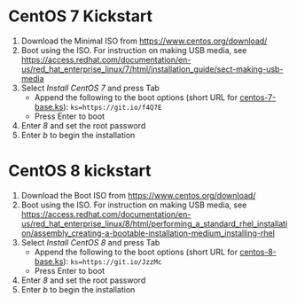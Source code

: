 # CentOS 7 Kickstart

1. Download the Minimal ISO from https://www.centos.org/download/
1. Boot using the ISO. For instruction on making USB media, see
   https://access.redhat.com/documentation/en-us/red_hat_enterprise_linux/7/html/installation_guide/sect-making-usb-media
1. Select *Install CentOS 7* and press Tab
    * Append the following to the boot options (short URL for [centos-7-base.ks](https://raw.githubusercontent.com/arcticsecurity/kickstart/master/centos-7-base.ks)): `ks=https://git.io/f4Q7E`
    * Press Enter to boot
1. Enter *8* and set the root password
1. Enter *b* to begin the installation

# CentOS 8 kickstart

1. Download the Boot ISO from https://www.centos.org/download/
1. Boot using the ISO. For instruction on making USB media, see
   https://access.redhat.com/documentation/en-us/red_hat_enterprise_linux/8/html/performing_a_standard_rhel_installation/assembly_creating-a-bootable-installation-medium_installing-rhel
1. Select *Install CentOS 8* and press Tab
    * Append the following to the boot options (short URL for [centos-8-base.ks](https://raw.githubusercontent.com/arcticsecurity/kickstart/master/centos-8-base.ks)): `ks=https://git.io/JzzMc`
    * Press Enter to boot
1. Enter *8* and set the root password
1. Enter *b* to begin the installation
